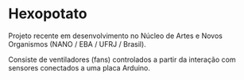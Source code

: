 # Hexopotato
Projeto recente em desenvolvimento no Núcleo de Artes e Novos Organismos (NANO / EBA / UFRJ / Brasil).

Consiste de ventiladores (fans) controlados a partir da interação com sensores conectados a uma placa Arduino.
